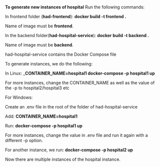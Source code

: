 __To generate new instances of hospital__
Run the following commands:

In frontend folder (__had-frontend__):
__docker build -t frontend .__

Name of image must be __frontend__.

In the backend folder(__had-hospital-service__):
__docker build -t backend .__

Name of image must be __backend__.

had-hospital-service contains the Docker Compose file

To generate instances, we do the following:

In Linux:
___CONTAINER_NAME=hospital1 docker-compose -p hospital1 up__

For more instances, change the CONTAINER_NAME as well as the value of the -p to hospital2/hospital3 etc

For Windows:

Create an .env file in the root of the folder of had-hospital-service

Add:
__CONTAINER_NAME=hospital1__

Run:
__docker-compose -p hospital1 up__

For more instances, change the value in .env file and run it again with a different -p option.

For another instance, we run:
__docker-compose -p hospital2 up__

Now there are multiple instances of the hospital instance.
